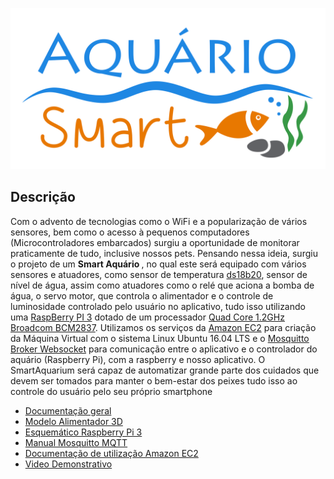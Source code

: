 <p align="center">
  <img src= "/Design/Logo/Logo.png"
  width="700" heigth="700"><br>
</p>


## Descrição

Com o advento de tecnologias como o WiFi e a popularização de vários sensores, bem como
o acesso à pequenos computadores (Microcontroladores embarcados) surgiu a
oportunidade de monitorar praticamente de tudo, inclusive nossos pets. Pensando nessa
ideia, surgiu o projeto de um <b> Smart Aquário </b>, no qual este será equipado
com vários sensores e atuadores, como sensor de temperatura [ds18b20](https://portal.vidadesilicio.com.br/sensor-de-temperatura-ds18b20/), sensor de nível de água, assim como atuadores como o relé que aciona a bomba de água, o servo motor, que controla o alimentador e o controle de luminosidade controlado pelo usuário no aplicativo, tudo isso utilizando uma [RaspBerry PI 3](https://www.raspberrypi.org/products/raspberry-pi-3-model-b/) dotado de um processador [Quad Core 1.2GHz Broadcom BCM2837](https://www.raspberrypi.org/documentation/hardware/raspberrypi/bcm2837/README.md). Utilizamos os serviços da [Amazon EC2](https://us-west-2.console.aws.amazon.com/ec2/home?region=us-west-2#Home:) para criação da Máquina Virtual com o sistema Linux Ubuntu 16.04 LTS e o [Mosquitto Broker Websocket](https://mosquitto.org/) para comunicação entre o aplicativo e o controlador do aquário (Raspberry Pi), com a raspberry e nosso aplicativo. O SmartAquarium será capaz de automatizar grande parte dos cuidados que devem ser tomados para manter o bem-estar dos peixes tudo isso ao controle do usuário pelo seu próprio smartphone

- [Documentação geral](/Documentação)
- [Modelo Alimentador 3D](/Protótipo/Alimentador)
- [Esquemático Raspberry Pi 3](https://www.raspberrypi.org/documentation/hardware/raspberrypi/schematics/rpi_SCH_3b_1p2_reduced.pdf)
- [Manual Mosquitto MQTT](https://mosquitto.org/man/mqtt-7.html)
- [Documentação de utilização Amazon EC2](https://docs.aws.amazon.com/pt_br/ec2/?id=docs_gateway)
- [Video Demonstrativo](/Video)


